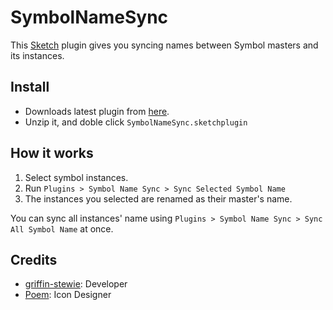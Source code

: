 # SymbolNameSync

This [Sketch](https://www.sketchapp.com/) plugin gives you syncing names between Symbol masters and its instances.

## Install

- Downloads latest plugin from [here](https://github.com/griffin-stewie/SymbolNameSync/releases/latest).
- Unzip it, and doble click `SymbolNameSync.sketchplugin`

## How it works

1. Select symbol instances.
2. Run `Plugins > Symbol Name Sync > Sync Selected Symbol Name`
3. The instances you selected are renamed as their master's name.

You can sync all instances' name using `Plugins > Symbol Name Sync > Sync All Symbol Name` at once.

## Credits

- [griffin-stewie](https://griffin-stewie.github.io/): Developer
- [Poem](https://dribbble.com/poem_f): Icon Designer
